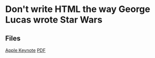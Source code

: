 # Don't write HTML the way George Lucas wrote Star Wars

## Files

[Apple Keynote](https://github.com/dahfazz/dotcss-2018-lightning/blob/master/slides.key)
[PDF](https://github.com/dahfazz/dotcss-2018-lightning/blob/master/slides.pdf)
